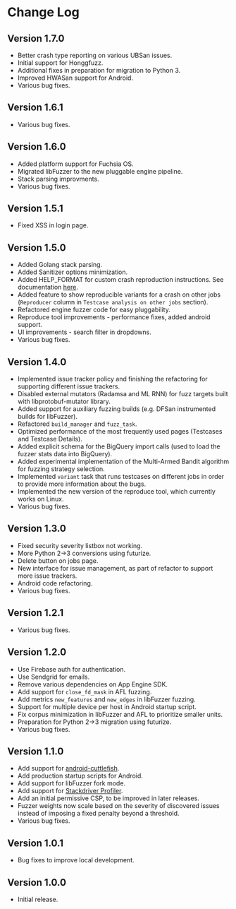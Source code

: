 Change Log
==========

## Version 1.7.0
- Better crash type reporting on various UBSan issues.
- Initial support for Honggfuzz.
- Additional fixes in preparation for migration to Python 3.
- Improved HWASan support for Android.
- Various bug fixes.

## Version 1.6.1
- Various bug fixes.

## Version 1.6.0
- Added platform support for Fuchsia OS.
- Migrated libFuzzer to the new pluggable engine pipeline.
- Stack parsing improvments.
- Various bug fixes.

## Version 1.5.1
- Fixed XSS in login page.

## Version 1.5.0
- Added Golang stack parsing.
- Added Sanitizer options minimization.
- Added HELP_FORMAT for custom crash reproduction instructions.
  See documentation [here](configs/test/project.yaml#L99).
- Added feature to show reproducible variants for a crash on other jobs
  (`Reproducer` column in `Testcase analysis on other jobs` section).
- Refactored engine fuzzer code for easy pluggability.
- Reproduce tool improvements - performance fixes, added android support.
- UI improvements - search filter in dropdowns.
- Various bug fixes.

## Version 1.4.0
- Implemented issue tracker policy and finishing the refactoring for supporting
  different issue trackers.
- Disabled external mutators (Radamsa and ML RNN) for fuzz targets built with
  libprotobuf-mutator library.
- Added support for auxiliary fuzzing builds (e.g. DFSan instrumented builds for
  libFuzzer).
- Refactored `build_manager` and `fuzz_task`.
- Optimized performance of the most frequently used pages (Testcases and
  Testcase Details).
- Added explicit schema for the BigQuery import calls (used to load the fuzzer
  stats data into BigQuery).
- Added experimental implementation of the Multi-Armed Bandit algorithm for
  fuzzing strategy selection.
- Implemented `variant` task that runs testcases on different jobs in order to
  provide more information about the bugs.
- Implemented the new version of the reproduce tool, which currently works on
  Linux.
- Various bug fixes.

## Version 1.3.0
- Fixed security severity listbox not working.
- More Python 2->3 conversions using futurize.
- Delete button on jobs page.
- New interface for issue management, as part of refactor to support more issue
  trackers.
- Android code refactoring.
- Various bug fixes.

## Version 1.2.1
- Various bug fixes.

## Version 1.2.0
- Use Firebase auth for authentication.
- Use Sendgrid for emails.
- Remove various dependencies on App Engine SDK.
- Add support for `close_fd_mask` in AFL fuzzing.
- Add metrics `new_features` and `new_edges` in libFuzzer fuzzing.
- Support for multiple device per host in Android startup script.
- Fix corpus minimization in libFuzzer and AFL to prioritize smaller units.
- Preparation for Python 2->3 migration using futurize.
- Various bug fixes.

## Version 1.1.0
- Add support for
  [android-cuttlefish](https://github.com/google/android-cuttlefish).
- Add production startup scripts for Android.
- Add support for libFuzzer fork mode.
- Add support for [Stackdriver Profiler](https://cloud.google.com/profiler/).
- Add an initial permissive CSP, to be improved in later releases.
- Fuzzer weights now scale based on the severity of discovered issues instead of
  imposing a fixed penalty beyond a threshold.
- Various bug fixes.

## Version 1.0.1
- Bug fixes to improve local development.

## Version 1.0.0
- Initial release.
